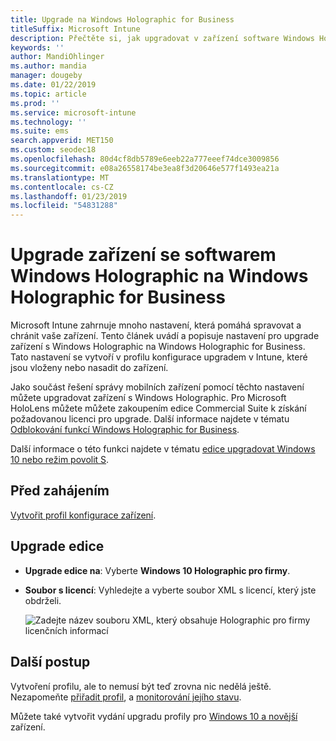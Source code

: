 ```yaml
---
title: Upgrade na Windows Holographic for Business
titleSuffix: Microsoft Intune
description: Přečtěte si, jak upgradovat v zařízení software Windows Holographic na Windows Holographic for Business.
keywords: ''
author: MandiOhlinger
ms.author: mandia
manager: dougeby
ms.date: 01/22/2019
ms.topic: article
ms.prod: ''
ms.service: microsoft-intune
ms.technology: ''
ms.suite: ems
search.appverid: MET150
ms.custom: seodec18
ms.openlocfilehash: 80d4cf8db5789e6eeb22a777eeef74dce3009856
ms.sourcegitcommit: e08a26558174be3ea8f3d20646e577f1493ea21a
ms.translationtype: MT
ms.contentlocale: cs-CZ
ms.lasthandoff: 01/23/2019
ms.locfileid: "54831288"
---
```

# <a name="upgrade-devices-running-windows-holographic-to-windows-holographic-for-business"></a>Upgrade zařízení se softwarem Windows Holographic na Windows Holographic for Business

Microsoft Intune zahrnuje mnoho nastavení, která pomáhá spravovat a chránit vaše zařízení. Tento článek uvádí a popisuje nastavení pro upgrade zařízení s Windows Holographic na Windows Holographic for Business. Tato nastavení se vytvoří v profilu konfigurace upgradem v Intune, které jsou vloženy nebo nasadit do zařízení.

Jako součást řešení správy mobilních zařízení pomocí těchto nastavení můžete upgradovat zařízení s Windows Holographic. Pro Microsoft HoloLens můžete můžete zakoupením edice Commercial Suite k získání požadovanou licenci pro upgrade. Další informace najdete v tématu [Odblokování funkcí Windows Holographic for Business](https://docs.microsoft.com/hololens/hololens-upgrade-enterprise).

Další informace o této funkci najdete v tématu [edice upgradovat Windows 10 nebo režim povolit S](edition-upgrade-configure-windows-10.md).

## <a name="before-you-begin"></a>Před zahájením

[Vytvořit profil konfigurace zařízení](edition-upgrade-configure-windows-10.md#create-the-profile).

## <a name="edition-upgrade"></a>Upgrade edice

- **Upgrade edice na**: Vyberte **Windows 10 Holographic pro firmy**.
- **Soubor s licencí**: Vyhledejte a vyberte soubor XML s licencí, který jste obdrželi.

  ![Zadejte název souboru XML, který obsahuje Holographic pro firmy licenčních informací](media/Holographic-edition-upgrade.png)
 
## <a name="next-steps"></a>Další postup

Vytvoření profilu, ale to nemusí být teď zrovna nic nedělá ještě. Nezapomeňte [přiřadit profil](device-profile-assign.md), a [monitorování jejího stavu](device-profile-monitor.md).

Můžete také vytvořit vydání upgradu profily pro [Windows 10 a novější](edition-upgrade-windows-settings.md) zařízení.
